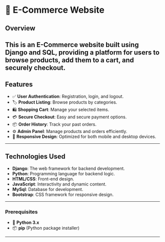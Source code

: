 # 🛒 E-Commerce Website

## Overview
This is an E-Commerce website built using **Django** and SQL, providing a platform for users to browse products, add them to a cart, and securely checkout. 
---

## Features
- ✅ **User Authentication**: Registration, login, and logout.
- 🏷️ **Product Listing**: Browse products by categories.
- 🛍️ **Shopping Cart**: Manage your selected items.
- 💳 **Secure Checkout**: Easy and secure payment options.
- 📦 **Order History**: Track your past orders.
- ⚙️ **Admin Panel**: Manage products and orders efficiently.
- 📱 **Responsive Design**: Optimized for both mobile and desktop devices.
---

## Technologies Used
- **Django**: The web framework for backend development.
- **Python**: Programming language for backend logic.
- **HTML/CSS**: Front-end design.
- **JavaScript**: Interactivity and dynamic content.
- **MySql**: Database for development.
- **Bootstrap**: CSS framework for responsive design.
---

### Prerequisites
- 🐍 **Python 3.x**
- 📦 **pip** (Python package installer)
---
